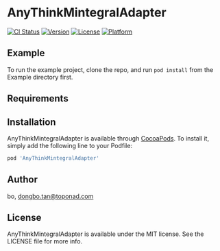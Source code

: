 # AnyThinkMintegralAdapter

[![CI Status](https://img.shields.io/travis/bo/AnyThinkMintegralAdapter.svg?style=flat)](https://travis-ci.org/bo/AnyThinkMintegralAdapter)
[![Version](https://img.shields.io/cocoapods/v/AnyThinkMintegralAdapter.svg?style=flat)](https://cocoapods.org/pods/AnyThinkMintegralAdapter)
[![License](https://img.shields.io/cocoapods/l/AnyThinkMintegralAdapter.svg?style=flat)](https://cocoapods.org/pods/AnyThinkMintegralAdapter)
[![Platform](https://img.shields.io/cocoapods/p/AnyThinkMintegralAdapter.svg?style=flat)](https://cocoapods.org/pods/AnyThinkMintegralAdapter)

## Example

To run the example project, clone the repo, and run `pod install` from the Example directory first.

## Requirements

## Installation

AnyThinkMintegralAdapter is available through [CocoaPods](https://cocoapods.org). To install
it, simply add the following line to your Podfile:

```ruby
pod 'AnyThinkMintegralAdapter'
```

## Author

bo, dongbo.tan@toponad.com

## License

AnyThinkMintegralAdapter is available under the MIT license. See the LICENSE file for more info.
